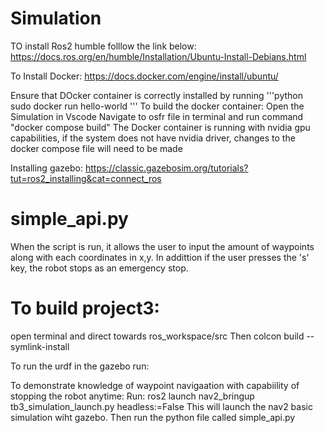 # Simulation

TO install Ros2 humble folllow the link below:
https://docs.ros.org/en/humble/Installation/Ubuntu-Install-Debians.html

To Install Docker:
https://docs.docker.com/engine/install/ubuntu/

Ensure that DOcker container is correctly installed by running
'''python
sudo docker run hello-world
'''
To build the docker container:
Open the Simulation in Vscode
Navigate to osfr file in terminal and run command "docker compose build"
The Docker container is running with nvidia gpu capabilities, if the system does not have nvidia driver, changes to the docker compose file will need to be made

Installing gazebo:
https://classic.gazebosim.org/tutorials?tut=ros2_installing&cat=connect_ros
# simple_api.py
When the script is run, it allows the user to input the amount of waypoints along with each coordinates in x,y. In addittion if the user presses the 's' key, the robot stops as an emergency stop.
# To build project3:
open terminal and direct towards ros_workspace/src
Then colcon build --symlink-install

To run the urdf in the gazebo run:

To demonstrate knowledge of waypoint navigaation with capabiility of stopping the robot anytime:
Run:
ros2 launch nav2_bringup tb3_simulation_launch.py headless:=False
This will launch the nav2 basic simulation wiht gazebo. 
Then run the python file called simple_api.py


